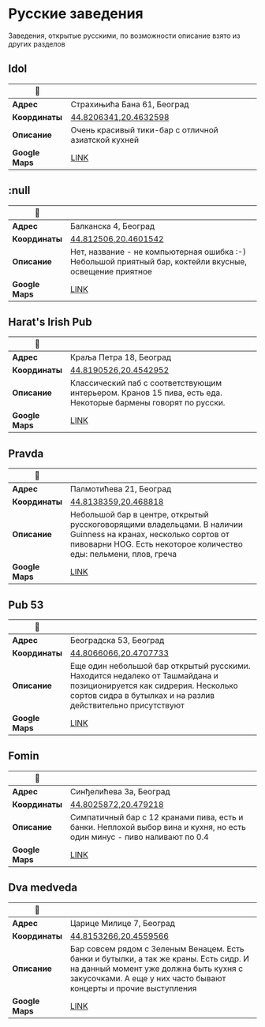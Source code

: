 # Русские заведения

Заведения, открытые русскими, по возможности описание взято из других разделов

## Idol

| :notebook: | |
|--|--|
| **Адрес** | Страхињића Бана 61, Београд |
| **Координаты** | [44.8206341,20.4632598](geo:44.8206341,20.4632598) |
| **Описание** | Очень красивый тики-бар с отличной азиатской кухней |
| **Google Maps** | [LINK](https://www.google.com/maps/place/44.8206341,20.4632598) |

## :null

| :notebook: | |
|--|--|
| **Адрес** | Балканска 4, Београд |
| **Координаты** | [44.812506,20.4601542](geo:44.812506,20.4601542) |
| **Описание** | Нет, название - не компьютерная ошибка :-) Небольшой приятный бар, коктейли вкусные, освещение приятное |
| **Google Maps** | [LINK](https://www.google.com/maps/place/44.812506,20.4601542) |

## Harat's Irish Pub

| :notebook: | |
|--|--|
| **Адрес** | Краља Петра 18, Београд |
| **Координаты** | [44.8190526,20.4542952](geo:44.8190526,20.4542952) |
| **Описание** | Классический паб с соответствующим интерьером. Кранов 15 пива, есть еда. Некоторые бармены говорят по русски. |
| **Google Maps** | [LINK](https://www.google.com/maps/place/44.8190526,20.4542952) |

## Pravda

| :notebook: | |
|--|--|
| **Адрес** | Палмотићева 21, Београд |
| **Координаты** | [44.8138359,20.468818](geo:44.8138359,20.468818) |
| **Описание** | Небольшой бар в центре, открытый русскоговорящими владельцами. В наличии Guinness на кранах, несколько сортов от пивоварни HOG. Есть некоторое количество еды: пельмени, плов, греча |
| **Google Maps** | [LINK](https://www.google.com/maps/place/44.8138359,20.468818) |

## Pub 53

| :notebook: | |
|--|--|
| **Адрес** | Београдска 53, Београд |
| **Координаты** | [44.8066066,20.4707733](geo:44.8066066,20.4707733) |
| **Описание** | Еще один небольшой бар открытый русскими. Находится недалеко от Ташмайдана и позиционируется как сидрерия. Несколько сортов сидра в бутылках и на разлив действительно присутствуют |
| **Google Maps** | [LINK](https://www.google.com/maps/place/44.8066066,20.4707733) |

## Fomin

| :notebook: | |
|--|--|
| **Адрес** | Синђелићева 3a, Београд |
| **Координаты** | [44.8025872,20.479218](geo:44.8025872,20.479218) |
| **Описание** | Симпатичный бар с 12 кранами пива, есть и банки. Неплохой выбор вина и кухня, но есть один минус - пиво наливают по 0.4 |
| **Google Maps** | [LINK](https://www.google.com/maps/place/44.8025872,20.479218) |

## Dva medveda

| :notebook: | |
|--|--|
| **Адрес** | Царице Милице 7, Београд |
| **Координаты** | [44.8153266,20.4559566](geo:44.8153266,20.4559566) |
| **Описание** | Бар совсем рядом с Зеленым Венацем. Есть банки и бутылки, а так же краны. Есть сидр. И на данный момент уже должна быть кухня с закусочками. А еще у них часто бывают концерты и прочие выступления |
| **Google Maps** | [LINK](https://www.google.com/maps/place/44.8153266,20.4559566) |

